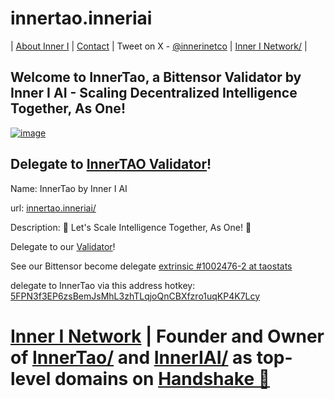 # innertao.inneriai
| [About Inner I](https://innerinetcompany.com/about/) | [Contact](mailto:innerinetcompany@gmail.com) | Tweet on X - [@innerinetco](https://twitter.com/innerinetco) | [Inner I Network/](https://innerinetwork.hns.to/) |
## Welcome to InnerTao, a Bittensor Validator by Inner I AI - Scaling Decentralized Intelligence Together, As One!
[![image](https://i.arxius.io/1d5bce91.png)](http://innerinetwork.hns.to/)
## Delegate to [InnerTAO Validator](https://x.taostats.io/validators/5FPN3f3EP6zsBemJsMhL3zhTLqjoQnCBXfzro1uqKP4K7Lcy#nominator)!
Name: InnerTao by Inner I AI

url: [innertao.inneriai/](http://innertao.inneriai.hns.to/)

Description: 🤝 Let's Scale Intelligence Together, As One! 🤝

Delegate to our [Validator](https://x.taostats.io/validators/5FPN3f3EP6zsBemJsMhL3zhTLqjoQnCBXfzro1uqKP4K7Lcy#nominator)!

See our Bittensor become delegate [extrinsic #1002476-2 at taostats](https://x.taostats.io/extrinsic/1002476-2)

delegate to InnerTao via this address hotkey: [5FPN3f3EP6zsBemJsMhL3zhTLqjoQnCBXfzro1uqKP4K7Lcy](https://taostats.io/hotkey/?hkey=5FPN3f3EP6zsBemJsMhL3zhTLqjoQnCBXfzro1uqKP4K7Lcy)

# [Inner I Network](https://innerinetwork.hns.to/) | Founder and Owner of [InnerTao/](https://namebase.io/domains/innertao) and [InnerIAI/](https://namebase.io/domains/inneriai) as top-level domains on [Handshake 🤝](https://handshake.org)
